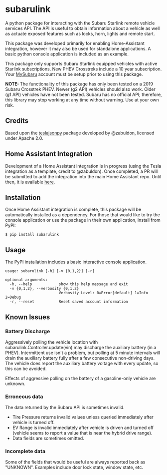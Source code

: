 # subarulink
A python package for interacting with the Subaru Starlink remote vehicle services API.  The API is useful to obtain information about a vehicle as well as actuate exposed features such as locks, horn, lights and remote start.

This package was developed primarily for enabling Home-Assistant integration, however it may also be used for standalone applications.  A basic python console application is included as an example.

This package only supports Subaru Starlink equipped vehicles with active Starlink subscriptions.  New PHEV Crosstreks include a 10 year subscription.  Your [MySubaru](https://www.mysubaru.com) account must be setup prior to using this package.

**NOTE:** The functionality of this package has only been tested on a 2019 Subaru Crosstrek PHEV.  Newer (g2 API) vehicles should also work.  Older (g1 API) vehicles have not been tested.  Subaru has no official API; therefore, this library may stop working at any time without warning.  Use at your own risk.


## Credits

Based upon the [teslajsonpy](https://github.com/zabuldon/teslajsonpy) package developed by @zabuldon, licensed under Apache 2.0.


## Home Assistant Integration
Development of a Home Assistant integration is in progress (using the Tesla integration as a template, credit to @zabuldon).  Once completed, a PR will be submitted to add the integration into the main Home Assistant repo.  Until then, it is available [here](https://github.com/G-Two/home-assistant/tree/subaru). 

## Installation
Once Home Assistant integration is complete, this package will be automatically installed as a dependency.  For those that would like to try the console application or use the package in their own application, install from PyPI:

    $ pip install subarulink

## Usage
The PyPI installation includes a basic interactive console application.  

```
usage: subarulink [-h] [-v {0,1,2}] [-r]

optional arguments:
  -h, --help            show this help message and exit
  -v {0,1,2}, --verbosity {0,1,2}
                        Verbosity Level: 0=Error[default] 1=Info 2=Debug
  -r, --reset           Reset saved account information
```


## Known Issues
### Battery Discharge
Aggressively polling the vehicle location with subarulink.Controller.update(vin) may discharge the auxiliary battery (in a PHEV).  Intermittent use isn't a problem, but polling at 5 minute intervals will drain the auxiliary battery fully after a few consecutive non-driving days.  The vehicle does report the auxiliary battery voltage with every update, so this can be avoided.  

Effects of aggressive polling on the battery of a gasoline-only vehicle are unknown.

### Erroneous data
The data returned by the Subaru API is sometimes invalid.
* Tire Pressure returns invalid values unless queried immediately after vehicle is turned off.
* EV Range is invalid immediately after vehicle is driven and turned off (vehicle seems to report a value that is near the hybrid drive range).
* Data fields are sometimes omitted.

### Incomplete data
Some of the fields that would be useful are always reported back as "UNKNOWN".  Examples include door lock state, window state, etc.